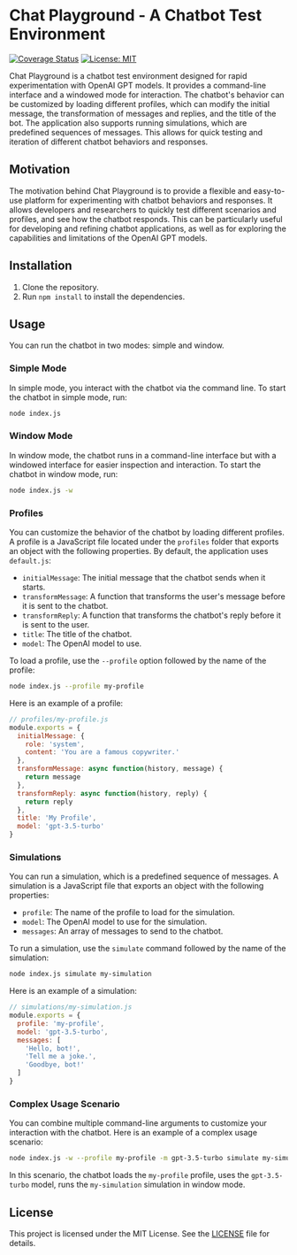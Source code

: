 # Chat Playground - A Chatbot Test Environment

[![Coverage Status](https://coveralls.io/repos/github/coyotiv/chat-playground/badge.svg?branch=main)](https://coveralls.io/github/coyotiv/chat-playground?branch=main)
[![License: MIT](https://img.shields.io/badge/License-MIT-yellow.svg)](https://github.com/coyotiv/chat-playground/blob/master/LICENSE)


Chat Playground is a chatbot test environment designed for rapid experimentation with OpenAI GPT models. It provides a command-line interface and a windowed mode for interaction. The chatbot's behavior can be customized by loading different profiles, which can modify the initial message, the transformation of messages and replies, and the title of the bot. The application also supports running simulations, which are predefined sequences of messages. This allows for quick testing and iteration of different chatbot behaviors and responses.

## Motivation

The motivation behind Chat Playground is to provide a flexible and easy-to-use platform for experimenting with chatbot behaviors and responses. It allows developers and researchers to quickly test different scenarios and profiles, and see how the chatbot responds. This can be particularly useful for developing and refining chatbot applications, as well as for exploring the capabilities and limitations of the OpenAI GPT models.

## Installation

1. Clone the repository.
2. Run `npm install` to install the dependencies.

## Usage

You can run the chatbot in two modes: simple and window.

### Simple Mode

In simple mode, you interact with the chatbot via the command line. To start the chatbot in simple mode, run:

```bash
node index.js
```

### Window Mode

In window mode, the chatbot runs in a command-line interface but with a windowed interface for easier inspection and interaction. To start the chatbot in window mode, run:

```bash
node index.js -w
```

### Profiles

You can customize the behavior of the chatbot by loading different profiles. A profile is a JavaScript file located under the `profiles` folder that exports an object with the following properties. By default, the application uses `default.js`:

- `initialMessage`: The initial message that the chatbot sends when it starts.
- `transformMessage`: A function that transforms the user's message before it is sent to the chatbot.
- `transformReply`: A function that transforms the chatbot's reply before it is sent to the user.
- `title`: The title of the chatbot.
- `model`: The OpenAI model to use.

To load a profile, use the `--profile` option followed by the name of the profile:

```bash
node index.js --profile my-profile
```

Here is an example of a profile:

```javascript
// profiles/my-profile.js
module.exports = {
  initialMessage: {
    role: 'system',
    content: 'You are a famous copywriter.'
  },
  transformMessage: async function(history, message) {
    return message
  },
  transformReply: async function(history, reply) {
    return reply
  },
  title: 'My Profile',
  model: 'gpt-3.5-turbo'
}
```

### Simulations

You can run a simulation, which is a predefined sequence of messages. A simulation is a JavaScript file that exports an object with the following properties:

- `profile`: The name of the profile to load for the simulation.
- `model`: The OpenAI model to use for the simulation.
- `messages`: An array of messages to send to the chatbot.

To run a simulation, use the `simulate` command followed by the name of the simulation:

```bash
node index.js simulate my-simulation
```

Here is an example of a simulation:

```javascript
// simulations/my-simulation.js
module.exports = {
  profile: 'my-profile',
  model: 'gpt-3.5-turbo',
  messages: [
    'Hello, bot!',
    'Tell me a joke.',
    'Goodbye, bot!'
  ]
}
```

### Complex Usage Scenario

You can combine multiple command-line arguments to customize your interaction with the chatbot. Here is an example of a complex usage scenario:

```bash
node index.js -w --profile my-profile -m gpt-3.5-turbo simulate my-simulation
```

In this scenario, the chatbot loads the `my-profile` profile, uses the `gpt-3.5-turbo` model, runs the `my-simulation` simulation in window mode.

## License

This project is licensed under the MIT License. See the [LICENSE](LICENSE) file for details.


